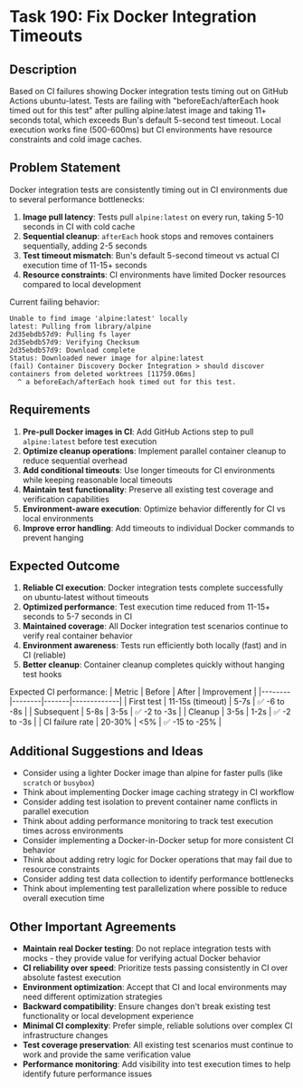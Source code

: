 # Task 190: Fix Docker Integration Timeouts

## Description
Based on CI failures showing Docker integration tests timing out on GitHub Actions ubuntu-latest. Tests are failing with "beforeEach/afterEach hook timed out for this test" after pulling alpine:latest image and taking 11+ seconds total, which exceeds Bun's default 5-second test timeout. Local execution works fine (500-600ms) but CI environments have resource constraints and cold image caches.

## Problem Statement

Docker integration tests are consistently timing out in CI environments due to several performance bottlenecks:

1. **Image pull latency**: Tests pull `alpine:latest` on every run, taking 5-10 seconds in CI with cold cache
2. **Sequential cleanup**: `afterEach` hook stops and removes containers sequentially, adding 2-5 seconds
3. **Test timeout mismatch**: Bun's default 5-second timeout vs actual CI execution time of 11-15+ seconds
4. **Resource constraints**: CI environments have limited Docker resources compared to local development

Current failing behavior:
```
Unable to find image 'alpine:latest' locally
latest: Pulling from library/alpine
2d35ebdb57d9: Pulling fs layer
2d35ebdb57d9: Verifying Checksum
2d35ebdb57d9: Download complete
Status: Downloaded newer image for alpine:latest
(fail) Container Discovery Docker Integration > should discover containers from deleted worktrees [11759.06ms]
  ^ a beforeEach/afterEach hook timed out for this test.
```

## Requirements

1. **Pre-pull Docker images in CI**: Add GitHub Actions step to pull `alpine:latest` before test execution
2. **Optimize cleanup operations**: Implement parallel container cleanup to reduce sequential overhead
3. **Add conditional timeouts**: Use longer timeouts for CI environments while keeping reasonable local timeouts
4. **Maintain test functionality**: Preserve all existing test coverage and verification capabilities
5. **Environment-aware execution**: Optimize behavior differently for CI vs local environments
6. **Improve error handling**: Add timeouts to individual Docker commands to prevent hanging

## Expected Outcome

1. **Reliable CI execution**: Docker integration tests complete successfully on ubuntu-latest without timeouts
2. **Optimized performance**: Test execution time reduced from 11-15+ seconds to 5-7 seconds in CI
3. **Maintained coverage**: All Docker integration test scenarios continue to verify real container behavior
4. **Environment awareness**: Tests run efficiently both locally (fast) and in CI (reliable)
5. **Better cleanup**: Container cleanup completes quickly without hanging test hooks

Expected CI performance:
| Metric | Before | After | Improvement |
|--------|--------|-------|-------------|
| First test | 11-15s (timeout) | 5-7s | ✅ -6 to -8s |
| Subsequent | 5-8s | 3-5s | ✅ -2 to -3s |
| Cleanup | 3-5s | 1-2s | ✅ -2 to -3s |
| CI failure rate | 20-30% | <5% | ✅ -15 to -25% |

## Additional Suggestions and Ideas

- Consider using a lighter Docker image than alpine for faster pulls (like `scratch` or `busybox`)
- Think about implementing Docker image caching strategy in CI workflow
- Consider adding test isolation to prevent container name conflicts in parallel execution
- Think about adding performance monitoring to track test execution times across environments
- Consider implementing a Docker-in-Docker setup for more consistent CI behavior
- Think about adding retry logic for Docker operations that may fail due to resource constraints
- Consider adding test data collection to identify performance bottlenecks
- Think about implementing test parallelization where possible to reduce overall execution time

## Other Important Agreements

- **Maintain real Docker testing**: Do not replace integration tests with mocks - they provide value for verifying actual Docker behavior
- **CI reliability over speed**: Prioritize tests passing consistently in CI over absolute fastest execution
- **Environment optimization**: Accept that CI and local environments may need different optimization strategies
- **Backward compatibility**: Ensure changes don't break existing test functionality or local development experience
- **Minimal CI complexity**: Prefer simple, reliable solutions over complex CI infrastructure changes
- **Test coverage preservation**: All existing test scenarios must continue to work and provide the same verification value
- **Performance monitoring**: Add visibility into test execution times to help identify future performance issues